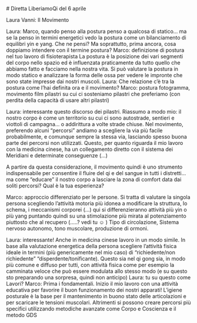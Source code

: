 # Diretta LiberiamoQi del 6 aprile

Laura Vanni:
Il Movimento 

Laura: Marco, quando penso alla postura penso a qualcosa di statico... ma se la penso in termini energetici vedo la postura come un bilanciamento di equilibri yin e yang. Che ne pensi? Ma soprattutto, prima ancora, cosa doppiamo intendere con il termine postura?
Marco: definizione di postura nel tuo lavoro di fisioterapista 
La postura è la posizione dei vari segmenti del corpo nello spazio ed è influenzata praticamente da tutto quello che abbiamo fatto e facciamo nella nostra vita.
Si può valutare la postura in modo statico e analizzare la forma delle ossa per vedere le impronte che sono state impresse dai nostri muscoli.
Laura: Che relazione c’è tra la postura come l’hai definita ora e il movimento? 
Marco:
postura fotogramma, movimento film
pilastri su cui ci sosteniamo
pilastri che preferiamo (con perdita della capacità di usare altri pilastri)

Laura: interessante questo discorso dei pilastri. Riassumo a modo mio: il nostro corpo è come un territorio su cui ci sono autostrade, sentieri e viottoli di campagna... o addirittura a volte strade chiuse. Nel movimento, preferendo alcuni “percorsi” andiamo a scegliere la via più facile probabilmente, e comunque sempre la stessa via, lasciando spesso buona parte dei percorsi non utilizzati. Questo, per quanto riguarda il mio lavoro con la medicina cinese, ha un collegamento diretto con il sistema dei Meridiani e determinate conseguenze (...)

A partire da questa considerazione, il movimento quindi è uno strumento indispensabile per consentire il fluire del qi e del sangue in tutti i distretti... ma come “educare” il nostro corpo a lasciare la zona di comfort data dai soliti percorsi? Qual è la tua esperienza?

Marco: approccio differenziato per le persone. Si tratta di valutare la singola persona scegliendo l’attività motoria più idonea a modificare la struttura, lo schema, i meccanismi corporei (...) qui si differenzieranno attività più yin o più yang puntando quindi su una stimolazione più mirata al potenziamento piuttosto che al recupero (.....? vedi tu ☺ )
Tipo di circolazione, Sistema nervoso autonomo, tono muscolare, produzione di ormoni.

Laura: interessante! Anche in medicina cinese lavoro in un modo simile. In base alla valutazione energetica della persona scegliere l’attività fisica ideale in termini (più genericamente nel mio caso) di “richiedente/non richiedente” “disperdente/tonificante). Questo sia nel qi gong sia, in modo più comune e diffuso per tutti, con attività fisica come per esempio la camminata veloce che può essere modulata allo stesso modo (e su questo sto preparando una sorpresa, quindi non anticipo)
Laura: tu su questo come Lavori?
Marco: Prima i fondamentali. Inizio il mio lavoro con una attività educativa per favorire il buon funzionamento dei nostri apparati! L’igiene posturale è la base per il mantenimento in buono stato delle articolazioni e per scaricare le tensioni muscolari. Altrimenti si possono creare percorsi più specifici utilizzando metodiche avanzate come Corpo e Coscienza e il metodo GDS

